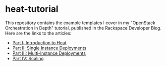 heat-tutorial
=============

This repository contains the example templates I cover in my "OpenStack Orchestration in Depth" tutorial, published in the Rackspace Developer Blog. Here are the links to the articles:

- [Part I: Introduction to Heat](https://developer.rackspace.com/blog/openstack-orchestration-in-depth-part-1-introduction-to-heat)
- [Part II: Single Instance Deployments](https://developer.rackspace.com/blog/openstack-orchestration-in-depth-part-2-single-instance-deployments)
- [Part III: Multi-Instance Deployments](https://developer.rackspace.com/blog/openstack-orchestration-in-depth-part-3-multi-instance-deployments/)
- [Part IV: Scaling](https://developer.rackspace.com/blog/openstack-orchestration-in-depth-part-4-scaling/)
